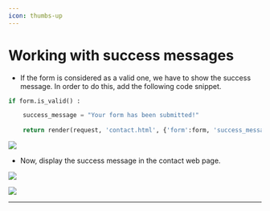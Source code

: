 ```yaml
---
icon: thumbs-up
---
```


# Working with success messages

* If the form is considered as a valid one, we have to show the success message. In order to do this, add the following code snippet.

```python
if form.is_valid() :

	success_message = "Your form has been submitted!"
	
	return render(request, 'contact.html', {'form':form, 'success_message':success_message})
```

![](https://i.imgur.com/uHiBdxi.png)

* Now, display the success message in the contact web page.

![](https://i.imgur.com/sj7zM7T.png)

![](https://i.imgur.com/AJmEfad.png)

***
